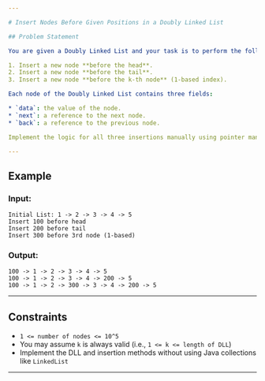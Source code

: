 ```yaml
---

# Insert Nodes Before Given Positions in a Doubly Linked List

## Problem Statement

You are given a Doubly Linked List and your task is to perform the following insert operations:

1. Insert a new node **before the head**.
2. Insert a new node **before the tail**.
3. Insert a new node **before the k-th node** (1-based index).

Each node of the Doubly Linked List contains three fields:

* `data`: the value of the node.
* `next`: a reference to the next node.
* `back`: a reference to the previous node.

Implement the logic for all three insertions manually using pointer manipulation.

---
```


## Example

### Input:

```
Initial List: 1 -> 2 -> 3 -> 4 -> 5
Insert 100 before head
Insert 200 before tail
Insert 300 before 3rd node (1-based)
```

### Output:

```
100 -> 1 -> 2 -> 3 -> 4 -> 5
100 -> 1 -> 2 -> 3 -> 4 -> 200 -> 5
100 -> 1 -> 2 -> 300 -> 3 -> 4 -> 200 -> 5
```

---

## Constraints

- `1 <= number of nodes <= 10^5`
- You may assume `k` is always valid (i.e., `1 <= k <= length of DLL`)
- Implement the DLL and insertion methods without using Java collections like `LinkedList`

---
